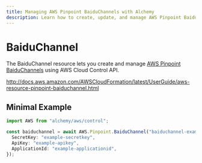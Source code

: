 ```yaml
---
title: Managing AWS Pinpoint BaiduChannels with Alchemy
description: Learn how to create, update, and manage AWS Pinpoint BaiduChannels using Alchemy Cloud Control.
---
```


# BaiduChannel

The BaiduChannel resource lets you create and manage [AWS Pinpoint BaiduChannels](https://docs.aws.amazon.com/pinpoint/latest/userguide/) using AWS Cloud Control API.

http://docs.aws.amazon.com/AWSCloudFormation/latest/UserGuide/aws-resource-pinpoint-baiduchannel.html

## Minimal Example

```ts
import AWS from "alchemy/aws/control";

const baiduchannel = await AWS.Pinpoint.BaiduChannel("baiduchannel-example", {
  SecretKey: "example-secretkey",
  ApiKey: "example-apikey",
  ApplicationId: "example-applicationid",
});
```

